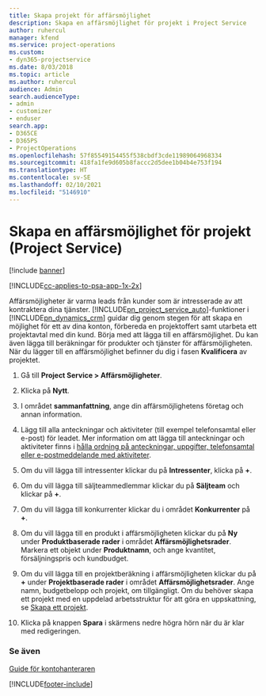 ```yaml
---
title: Skapa projekt för affärsmöjlighet
description: Skapa en affärsmöjlighet för projekt i Project Service
author: ruhercul
manager: kfend
ms.service: project-operations
ms.custom:
- dyn365-projectservice
ms.date: 8/03/2018
ms.topic: article
ms.author: ruhercul
audience: Admin
search.audienceType:
- admin
- customizer
- enduser
search.app:
- D365CE
- D365PS
- ProjectOperations
ms.openlocfilehash: 57f85549154455f538cbdf3cde11989064968334
ms.sourcegitcommit: 418fa1fe9d605b8faccc2d5dee1b04b4e753f194
ms.translationtype: HT
ms.contentlocale: sv-SE
ms.lasthandoff: 02/10/2021
ms.locfileid: "5146910"
---
```

# <a name="create-a-project-opportunity-project-service"></a>Skapa en affärsmöjlighet för projekt (Project Service)

[!include [banner](../includes/psa-now-project-operations.md)]

[!INCLUDE[cc-applies-to-psa-app-1x-2x](../includes/cc-applies-to-psa-app-1x-2x.md)]

Affärsmöjligheter är varma leads från kunder som är intresserade av att kontraktera dina tjänster. [!INCLUDE[pn_project_service_auto](../includes/pn-project-service-auto.md)]-funktioner i [!INCLUDE[pn_dynamics_crm](../includes/pn-dynamics-crm.md)] guidar dig genom stegen för att skapa en möjlighet för ett av dina konton, förbereda en projektoffert samt utarbeta ett projektavtal med din kund. Börja med att lägga till en affärsmöjlighet. Du kan även lägga till beräkningar för produkter och tjänster för affärsmöjligheten. När du lägger till en affärsmöjlighet befinner du dig i fasen **Kvalificera** av projektet.  
  
1.  Gå till **Project Service > Affärsmöjligheter**.  
  
2.  Klicka på **Nytt**.  
  
3.  I området **sammanfattning**, ange din affärsmöjlighetens företag och annan information.  
  
4.  Lägg till alla anteckningar och aktiviteter (till exempel telefonsamtal eller e-post) för leadet. Mer information om att lägga till anteckningar och aktiviteter finns i [hålla ordning på anteckningar, uppgifter, telefonsamtal eller e-postmeddelande med aktiviteter](https://docs.microsoft.com/dynamics365/customerengagement/on-premises/basics/work-with-activities).  
  
5.  Om du vill lägga till intressenter klickar du på **Intressenter**, klicka på **+**.  
  
6.  Om du vill lägga till säljteammedlemmar klickar du på **Säljteam** och klickar på **+**.  
  
7.  Om du vill lägga till konkurrenter klickar du i området **Konkurrenter** på **+**.  
  
8.  Om du vill lägga till en produkt i affärsmöjligheten klickar du på **Ny** under **Produktbaserade rader** i området **Affärsmöjlighetsrader**. Markera ett objekt under **Produktnamn**, och ange kvantitet, försäljningspris och kundbudget.  
  
9. Om du vill lägga till en projektberäkning i affärsmöjligheten klickar du på **+** under **Projektbaserade rader** i området **Affärsmöjlighetsrader**. Ange namn, budgetbelopp och projekt, om tillgängligt. Om du behöver skapa ett projekt med en uppdelad arbetsstruktur för att göra en uppskattning, se [Skapa ett projekt](../psa/create-project.md).  
  
10. Klicka på knappen **Spara** i skärmens nedre högra hörn när du är klar med redigeringen.  
  
### <a name="see-also"></a>Se även  
 [Guide för kontohanteraren](../psa/account-manager-guide.md)


[!INCLUDE[footer-include](../includes/footer-banner.md)]